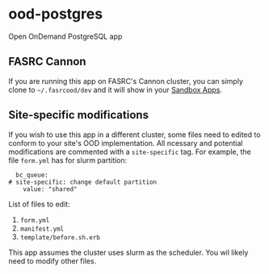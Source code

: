 # ood-postgres
Open OnDemand PostgreSQL app

## FASRC Cannon 

If you are running this app on FASRC's Cannon cluster, you can
simply clone to `~/.fasrcood/dev` and it will show in your [Sandbox
Apps](https://rcood.rc.fas.harvard.edu/pun/sys/dashboard/admin/dev/products). 

## Site-specific modifications

If you wish to use this app in a different cluster, some files need to edited to
conform to your site's OOD implementation. All ncessary and potential
modifications are commented with a `site-specific` tag. For example, the file
`form.yml` has for slurm partition:

```
  bc_queue:
# site-specific: change default partition
    value: "shared"
```

List of files to edit:

1. `form.yml`
2. `manifest.yml`
3. `template/before.sh.erb`

This app assumes the cluster uses slurm as the scheduler. You wil likely need to
modify other files. 
  
